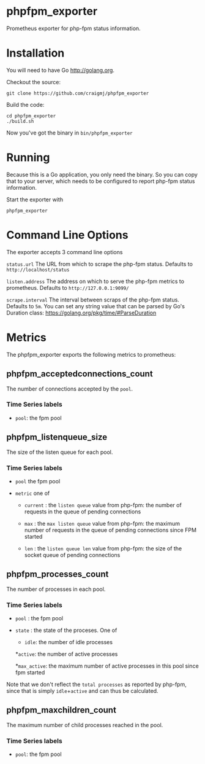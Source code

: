 # phpfpm_exporter
Prometheus exporter for php-fpm status information.

# Installation

You will need to have Go http://golang.org.

Checkout the source:

    git clone https://github.com/craigmj/phpfpm_exporter

Build the code:

    cd phpfpm_exporter
    ./build.sh

Now you've got the binary in `bin/phpfpm_exporter`

# Running

Because this is a Go application, you only need the binary. So you can copy that to your server, which needs to be configured to report php-fpm status information.

Start the exporter with

	phpfpm_exporter

# Command Line Options

The exporter accepts 3 command line options

`status.url`	The URL from which to scrape the php-fpm status. Defaults to `http://localhost/status`

`listen.address`	The address on which to serve the php-fpm metrics to prometheus. Defaults to `http://127.0.0.1:9099/`

`scrape.interval`	The interval between scraps of the php-fpm status. Defaults to `5m`. You can set any string value that can be parsed by Go's Duration class: https://golang.org/pkg/time/#ParseDuration

# Metrics

The phpfpm_exporter exports the following metrics to prometheus:

## phpfpm_acceptedconnections_count

The number of connections accepted by the `pool`.

### Time Series labels

* `pool`: the fpm pool

## phpfpm_listenqueue_size

The size of the listen queue for each pool.

### Time Series labels

* `pool` the fpm pool

* `metric` one of 

  * `current` : the `listen queue` value from php-fpm: the number of requests in the queue of pending connections

  * `max` : the `max listen queue` value from php-fpm: the maximum number of requests in the queue of pending connections since FPM started

  * `len` : the `listen queue len` value from php-fpm: the size of the socket queue of pending connections
  
## phpfpm_processes_count

The number of processes in each pool.

### Time Series labels

* `pool` : the fpm pool

* `state` : the state of the proceses. One of

   * `idle`: the number of idle processes

   *`active`: the number of active processes

   *`max_active`: the maximum number of active processes in this pool since fpm started

Note that we don't reflect the `total processes` as reported by php-fpm, since that is simply `idle`+`active` and can thus be calculated.

## phpfpm_maxchildren_count

The maximum number of child processes reached in the pool.

### Time Series labels

* `pool`: the fpm pool
